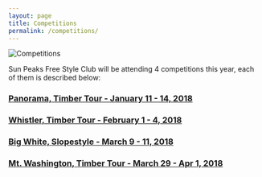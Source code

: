 ```yaml
---
layout: page
title: Competitions
permalink: /competitions/
---
```


<img src="{{ site.baseurl }}/assets/competitions.jpg" title="Competitions" class="profile">

Sun Peaks Free Style Club will be attending 4 competitions this year, each of 
them is described below:

### [Panorama, Timber Tour - January 11 - 14, 2018](https://freestylebc.ski/event/timber-tour-panorama-2018/)
### [Whistler, Timber Tour - February 1 - 4, 2018](https://freestylebc.ski/event/timber-tour-whistler-2018/)
### [Big White, Slopestyle - March 9 - 11, 2018](https://freestylebc.ski/event/big-white-slopestyle-2018/)
### [Mt. Washington, Timber Tour - March 29 - Apr 1, 2018](https://freestylebc.ski/event/timber-tour-mount-washington-2018/)



